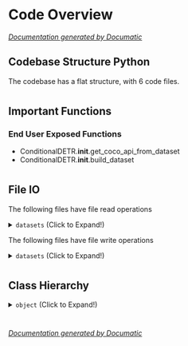 # Code Overview

[_Documentation generated by Documatic_](https://www.documatic.com)

<!---Documatic-section-Codebase Structure Python-start--->
## Codebase Structure Python

The codebase has a flat structure, with 6 code files.

# #
<!---Documatic-section-Codebase Structure Python-end--->

<!---Documatic-section-Important Functions-start--->
## Important Functions

<!---Documatic-block-important_funcs-start--->
<!---Documatic-block-end_user_funcs-start--->
### End User Exposed Functions

* ConditionalDETR.__init__.get_coco_api_from_dataset
* ConditionalDETR.__init__.build_dataset
<!---Documatic-block-end_user_funcs-end--->
<!---Documatic-block-important_funcs-end--->

# #
<!---Documatic-section-Important Functions-end--->

<!---Documatic-section-File IO-start--->
## File IO

<!---Documatic-block-file_io-start--->
The following files have file read operations

<!---Documatic-block-datasets-start--->
<details>
	<summary><code>datasets</code> (Click to Expand!)</summary>

* datasets.coco_panoptic
</details>
<!---Documatic-block-datasets-end--->

The following files have file write operations

<!---Documatic-block-datasets-start--->
<details>
	<summary><code>datasets</code> (Click to Expand!)</summary>

* datasets.coco_eval
* datasets.panoptic_eval
</details>
<!---Documatic-block-datasets-end--->
<!---Documatic-block-file_io-end--->

# #
<!---Documatic-section-File IO-end--->

<!---Documatic-section-Class Hierarchy-start--->
## Class Hierarchy

<!---Documatic-block-object-start--->
<details>
	<summary><code>object</code> (Click to Expand!)</summary>

* datasets.transforms.CenterCrop
* datasets.transforms.Compose
* datasets.transforms.Normalize
* datasets.transforms.RandomErasing
* datasets.transforms.RandomHorizontalFlip
* datasets.transforms.RandomPad
* datasets.transforms.RandomResize
* datasets.transforms.RandomSelect
* datasets.transforms.RandomSizeCrop
* datasets.transforms.ToTensor
</details>
<!---Documatic-block-object-end--->

# #
<!---Documatic-section-Class Hierarchy-end--->

[_Documentation generated by Documatic_](https://www.documatic.com)